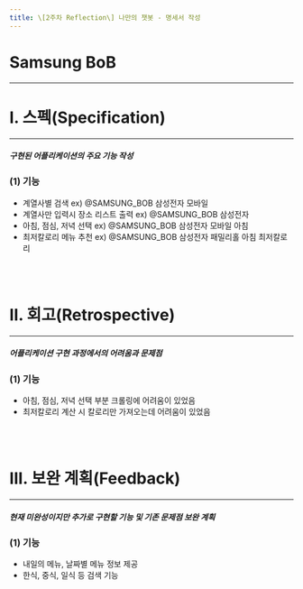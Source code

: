 ```yaml
---
title: \[2주차 Reflection\] 나만의 챗봇 - 명세서 작성 
---
```


# Samsung BoB
---
# Ⅰ. 스펙(Specification)
---
##### 구현된 어플리케이션의 주요 기능 작성
### (1) 기능
* 계열사별 검색 ex) @SAMSUNG_BOB 삼성전자 모바일
* 계열사만 입력시 장소 리스트 출력 ex) @SAMSUNG_BOB 삼성전자 
* 아침, 점심, 저녁 선택 ex) @SAMSUNG_BOB 삼성전자 모바일 아침
* 최저칼로리 메뉴 추천 ex) @SAMSUNG_BOB 삼성전자 패밀리홀 아침 최저칼로리
<br>
<br>

# Ⅱ. 회고(Retrospective)
---
##### 어플리케이션 구현 과정에서의 어려움과 문제점
### (1) 기능
* 아침, 점심, 저녁 선택 부분 크롤링에 어려움이 있었음
* 최저칼로리 계산 시 칼로리만 가져오는데 어려움이 있었음
<br>
<br>

# Ⅲ. 보완 계획(Feedback)
---
##### 현재 미완성이지만 추가로 구현할 기능 및 기존 문제점 보완 계획
### (1) 기능
* 내일의 메뉴, 날짜별 메뉴 정보 제공
* 한식, 중식, 일식 등 검색 기능
